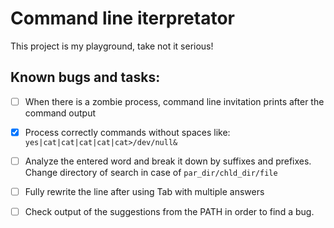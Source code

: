 # Command line iterpretator
This project is my playground, take not it serious!

## Known bugs and tasks:
- [ ] When there is a zombie process, command line invitation prints after the command output

- [x] Process correctly commands without spaces like:
`yes|cat|cat|cat|cat|cat>/dev/null&` 

- [ ] Analyze the entered word and break it down by suffixes and prefixes. Change directory of search in case of `par_dir/chld_dir/file`

- [ ] Fully rewrite the line after using Tab with multiple answers

- [ ] Check output of the suggestions from the PATH in order to find a bug.